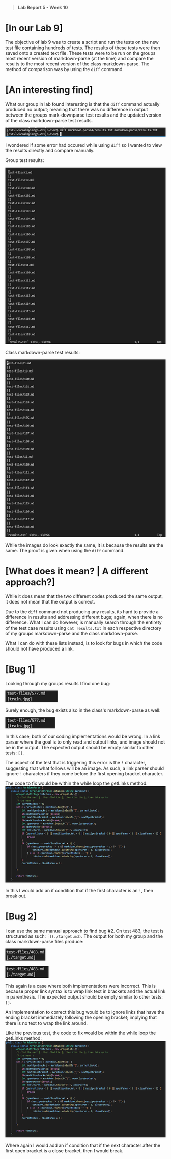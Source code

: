 > **Lab Report 5 - Week 10**

# [In our Lab 9]  
The objective of lab 9 was to create a script and run the tests on the new test file containing hundreds of tests. The results of these tests were then saved onto a created text file. These tests were to be run on the groups most recent version of markdown-parse (at the time) and compare the results to the most recent version of the class markdown-parse. The method of comparison was by using the `diff` command. 

# [An interesting find] 
What our group in lab found interesting is that the `diff` command actually produced no output; meaning that there was no difference in output between the groups mark-downparse test results and the updated version of the class markdown-parse test results. 

![Image](lab5-1.png)

I wondered if some error had occured while using `diff` so I wanted to view the results directly and compare manually. 

Group test results: 

![Image](lab5-2.png) 


Class markdown-parse test results: 

![Image](lab5-3.png) 


While the images do look exactly the same, it is because the results are the same. The proof is given when using the `diff` command. 


# [What does it mean? | A different approach?] 
While it does mean that the two different codes produced the same output, it does not mean that the output is correct.

Due to the `diff` command not producing any results, its hard to provide a difference in results and addressing different bugs; again, when there is no difference. What I can do however, is manually search through the entirety of the test case results using `cat results.txt` in each respective directory of my groups markdown-parse and the class markdown-parse. 

What I can do with these lists instead, is to look for bugs in which the code should not have produced a link. 

# [Bug 1] 
Looking through my groups results I find one bug:

![Image](lab5-4.png) 

Surely enough, the bug exists also in the class's markdown-parse as well: 

![Image](lab5-5.png) 


In this case, both of our coding implementations would be wrong. In a link parser where the goal is to only read and output links, and image should not be in the output. The expected output should be empty similar to other tests: `[]`.

The aspect of the test that is triggering this error is the `!` character, suggesting that what follows will be an image. As such, a link parser should ignore `!` characters if they come before the first opening bracket character.

The code to fix would be within the while loop the getLinks method: 
![Image](lab5-8.png) 

In this I would add an if condition that if the first character is an `!`, then break out.


# [Bug 2] 
I can use the same manual approach to find bug #2. On test 483, the test is structured as such: `[](./target.md)`. The output for both my group and the class markdown-parse files produce: 

![Image](lab5-6.png) 

![Image](lab5-7.png) 

This again is a case where both implementations were incorrect. This is because proper link syntax is to wrap link text in brackets and the actual link in parenthesis. The expected output should be empty similar to other tests: `[]`.

An implementation to correct this bug would be to ignore links that have the ending bracket immediately following the opening bracket; implying that there is no text to wrap the link around. 

Like the previous test, the code to fix would be within the while loop the getLinks method: 
![Image](lab5-8.png) 

Where again I would add an if condition that if the next character after the first open bracket is a close bracket, then I would break.














